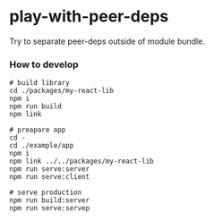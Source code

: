 # play-with-peer-deps
Try to separate peer-deps outside of module bundle.

### How to develop

```
# build library
cd ./packages/my-react-lib
npm i
npm run build
npm link

# preapare app
cd -
cd ./example/app
npm i
npm link ../../packages/my-react-lib
npm run serve:server
npm run serve:client

# serve production
npm run build:server
npm run serve:servep
```